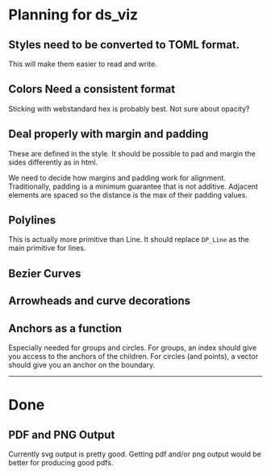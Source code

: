 # Planning for ds_viz

## Styles need to be converted to TOML format.

This will make them easier to read and write.

## Colors Need a consistent format

Sticking with webstandard hex is probably best.
Not sure about opacity?

## Deal properly with margin and padding

These are defined in the style.
It should be possible to pad and margin the sides differently as in html.

We need to decide how margins and padding work for alignment.
Traditionally, padding is a minimum guarantee that is not additive.
Adjacent elements are spaced so the distance is the max of their padding values.

## Polylines

This is actually more primitive than Line.
It should replace `DP_Line` as the main primitive for lines.

## Bezier Curves



## Arrowheads and curve decorations

## Anchors as a function

Especially needed for groups and circles.
For groups, an index should give you access to the anchors of the children.
For circles (and points), a vector should give you an anchor on the boundary.

---

# Done

## PDF and PNG Output

Currently svg output is pretty good.
Getting pdf and/or png output would be better for producing good pdfs.
